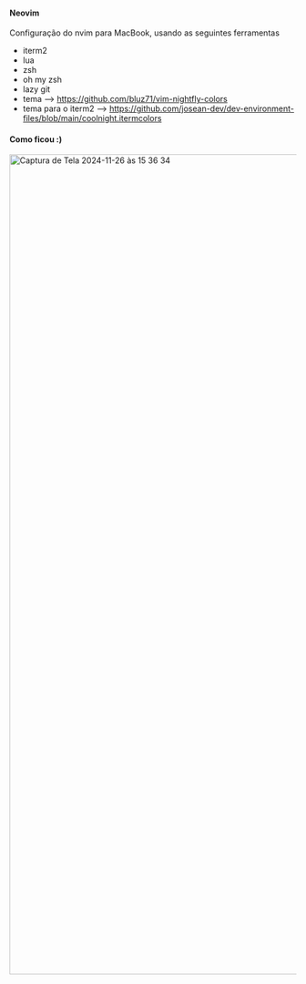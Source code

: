#### Neovim

Configuração do nvim para MacBook, usando as seguintes ferramentas
* iterm2
* lua 
* zsh
* oh my zsh
* lazy git
* tema --> https://github.com/bluz71/vim-nightfly-colors
* tema para o iterm2 --> https://github.com/josean-dev/dev-environment-files/blob/main/coolnight.itermcolors

#### Como ficou :)
<img width="1440" alt="Captura de Tela 2024-11-26 às 15 36 34" src="https://github.com/user-attachments/assets/abbba4d1-b473-487a-bf69-bdd2bdb8150e">
